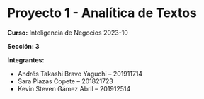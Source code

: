 # Proyecto 1 - Analítica de Textos

<strong>Curso:</strong> Inteligencia de Negocios 2023-10

<strong>Sección: 3</strong> 

<strong>Integrantes:</strong>

<ul>
<li>Andrés Takashi Bravo Yaguchi – 201911714</li>
<li>Sara Plazas Copete – 201821723</li>
<li>Kevin Steven Gámez Abril – 201912514</li>
</ul>